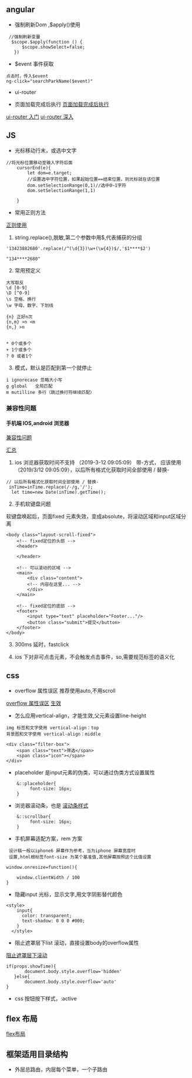 
## angular 

- 强制刷新Dom ,$apply()使用 
``` 
 //强制刷新变量
  $scope.$apply(function () {
      $scope.showSelect=false;
   })

```
- $event 事件获取

``` 
点击时，传入$event
ng-click="searchParkName($event)"

```

- ui-router


- 页面加载完成后执行
 [页面加载完成后执行](https://www.cnblogs.com/bertha-zm/p/8534339.html)
 

[ui-router 入门](https://www.cnblogs.com/VictorYe/p/7099165.html)
[ui-router 深入](https://www.cnblogs.com/haogj/p/4885928.html)


## JS 
- 光标移动行末，或选中文字
``` 
//将光标位置移动至输入字符后面
    cursorEnd(e){
        let dom=e.target;
        //设置选中字符位置，如果起始位置==结束位置，则光标就在该位置
        dom.setSelectionRange(0,1)//选中0~1字符
        dom.setSelectionRange(1,1)

    }

```
- 常用正则方法

[正则使用](http://javascript.ruanyifeng.com/stdlib/regexp.html#toc3)

1. string.replace(),脱敏,第二个参数中用$,代表捕获的分组
``` 
'13423882680'.replace(/^(\d{3})\w+(\w{4})$/,'$1****$2')

"134****2680"

```
2. 常用预定义

``` 
大写取反
\d [0-9] 
\D [^0-9]
\s 空格、换行
\w 字母、数字、下划线

{n} 正好n次
{n,m} >n <m
{n,} >n


* 0个或多个
+ 1个或多个
? 0 或者1个

```
3. 模式，默认是匹配到第一个就停止


``` 
i ignorecase 忽略大小写
g global   全局匹配
m mutilline 多行（跳过换行符继续匹配）

```

###  兼容性问题

#### 手机端 IOS,android 浏览器

[兼容性问题](https://www.jianshu.com/p/31e53df2ecce)

[汇总](https://efe.baidu.com/blog/mobile-fixed-layout)

1. ios 浏览器获取时间不支持 （2019-3-12 09:05:09） 带-方式，
应该使用（2019/3/12 09:05:09），以后所有格式化获取时间全部使用 / 替换-

``` 
// 以后所有格式化获取时间全部使用 / 替换-
 inTime=inTime.replace(/-/g,'/');
  let time=new Date(inTime).getTime();
``` 
2. 手机软键盘问题

软键盘唤起后，页面fixed 元素失效，变成absolute，将滚动区域和input区域分离

 ``` 
 <body class="layout-scroll-fixed">
     <!-- fixed定位的头部 -->
     <header>
         
     </header>
     
     <!-- 可以滚动的区域 -->
     <main>
         <div class="content">
         <!-- 内容在这里... -->
         </div>
     </main>
     
     <!-- fixed定位的底部 -->
     <footer>
         <input type="text" placeholder="Footer..."/>
         <button class="submit">提交</button>
     </footer>
 </body>
 
 ```
 3. 300ms 延时，fastclick
 
 4. ios 下对非可点击元素，不会触发点击事件，so,需要规范标签的语义化
 
 
     


## css 
 - overflow 属性误区 推荐使用auto,不用scroll

[overflow 属性误区](http://www.w3school.com.cn/cssref/pr_pos_overflow.asp)
[生效](https://blog.csdn.net/diudiu5201/article/details/54666809)
 - 怎么应用vertical-align，才能生效,父元素设置line-height
 
 ``` 
 img 标签和文字使用 vertical-align：top
 背景图和文字使用 vertical-align：middle
 
 <div class="filter-box">
     <span class="text">筛选</span>
     <span class="icon"></span>
 </div>
 
 ```
 
 
 
 - placeholder 是input元素的伪类，可以通过伪类方式设置属性
 ``` 
     &::placeholder{
          font-size: 16px;
     }
 ```
 - 浏览器滚动条，也是
 [滚动条样式](https://www.cnblogs.com/yclblog/p/6806496.html)
  ``` 
      &::scrollbar{
           font-size: 16px;
      }
  ```
  
- 手机屏幕适配方案，rem 方案

 ``` 
  设计稿一般以iphone6 屏幕作为参考，当为iphone 屏幕宽度时
  设置,html根标签font-size 为某个基准值,其他屏幕按照这个比值设置
  
 window.onresize=function(){
     
     window.clientWidth / 100 
 }
 
 ```
 - 隐藏input 光标，显示文字,用文字阴影替代颜色
    
 ``` 
 <style>
     input{
       color: transparent;
       text-shadow: 0 0 0 #000;
     }
   </style>
 ```
 - 阻止遮罩层下list 滚动，直接设置body的overflow属性
 
 [阻止遮罩层下滚动](https://www.cnblogs.com/licf/p/4691556.html)
 
 ``` 
if(props.showTime){
        document.body.style.overflow='hidden'
    }else{
        document.body.style.overflow='auto'
}
 
 ```
 - css 按钮按下样式，:active
 
## flex 布局

  [flex布局](http://www.ruanyifeng.com/blog/2015/07/flex-grammar.html)
 
 
 
 
 ## 框架适用目录结构
 
 - 外层总路由，内层每个菜单，一个子路由
 
 

  
  
 
 
    
 
 
 